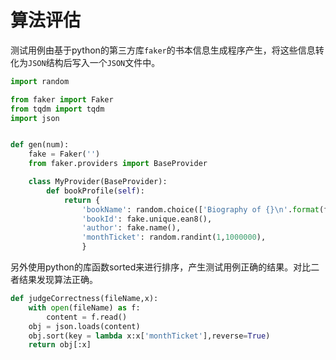 # 算法评估

测试用例由基于python的第三方库`faker`的书本信息生成程序产生，将这些信息转化为`JSON`结构后写入一个`JSON`文件中。

```python
import random

from faker import Faker
from tqdm import tqdm
import json


def gen(num):
    fake = Faker('')
    from faker.providers import BaseProvider

    class MyProvider(BaseProvider):
        def bookProfile(self):
            return {
                'bookName': random.choice(['Biography of {}\n'.format(fake.name()), '{} travels'.format(fake.city())]),
                'bookId': fake.unique.ean8(),
                'author': fake.name(),
                'monthTicket': random.randint(1,1000000),
                }

```


另外使用python的库函数sorted来进行排序，产生测试用例正确的结果。对比二者结果发现算法正确。

```python
def judgeCorrectness(fileName,x):
    with open(fileName) as f:
        content = f.read()
    obj = json.loads(content)
    obj.sort(key = lambda x:x['monthTicket'],reverse=True)
    return obj[:x]
```